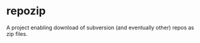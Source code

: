 repozip
=======

A project enabling download of subversion (and eventually other) repos as zip files.
